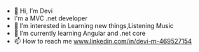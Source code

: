 - 👋 Hi, I’m Devi
- I'm a MVC .net developer
- 👀 I’m interested in Learning new things,Listening Music
- 🌱 I’m currently learning Angular and .net core
- 📫 How to reach me  www.linkedin.com/in/devi-m-469527154

<!---
Devi-Dotnetdeveloper/Devi-Dotnetdeveloper is a ✨ special ✨ repository because its `README.md` (this file) appears on your GitHub profile.
You can click the Preview link to take a look at your changes.
--->
